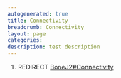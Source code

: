 ```yaml
---
autogenerated: true
title: Connectivity
breadcrumb: Connectivity
layout: page
categories: 
description: test description
---
```


1.  REDIRECT [BoneJ2\#Connectivity](BoneJ2#Connectivity)
